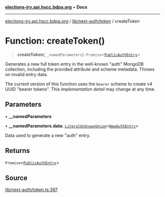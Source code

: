 [**elections-irv.api.hscc.bdpa.org**](../../../../README.md) • **Docs**

***

[elections-irv.api.hscc.bdpa.org](../../../../README.md) / [lib/next-auth/token](../README.md) / createToken

# Function: createToken()

> **createToken**(`__namedParameters`): `Promise`\<[`PublicAuthEntry`](../../db/type-aliases/PublicAuthEntry.md)\>

Generates a new full token entry in the well-known "auth" MongoDB collection,
including the provided attribute and scheme metadata. Throws on invalid entry
data.

The current version of this function uses the `bearer` scheme to create v4
UUID "bearer tokens". This _implementation detail_ may change at any time.

## Parameters

• **\_\_namedParameters**

• **\_\_namedParameters.data**: [`LiteralUnknownUnion`](../../../../types/global/type-aliases/LiteralUnknownUnion.md)\<[`NewAuthEntry`](../../db/type-aliases/NewAuthEntry.md)\>

Data used to generate a new "auth" entry.

## Returns

`Promise`\<[`PublicAuthEntry`](../../db/type-aliases/PublicAuthEntry.md)\>

## Source

[lib/next-auth/token.ts:397](https://github.com/Xunnamius/elections_irv.api.hscc.bdpa.org/blob/c917ea60595d63d322e4038beb12d08f7d64cdd2/lib/next-auth/token.ts#L397)
